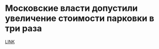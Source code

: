 # Московские власти допустили увеличение стоимости парковки в три раза



[LINK](https://varlamov.ru/2060590.html)